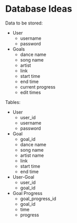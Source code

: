# Database Ideas

Data to be stored:
- User
  - username
  - password
- Goals
  - dance name
  - song name
  - artist
  - link
  - start time
  - end time
  - current progress
  - edit times


Tables:
- User
  - user_id
  - username
  - password
- Goal
  - goal_id
  - dance name
  - song name
  - artist name
  - link
  - start time
  - end time
- User-Goal
  - user_id
  - goal_id
- Goal Progress
  - goal_progress_id
  - goal_id
  - time
  - progress
